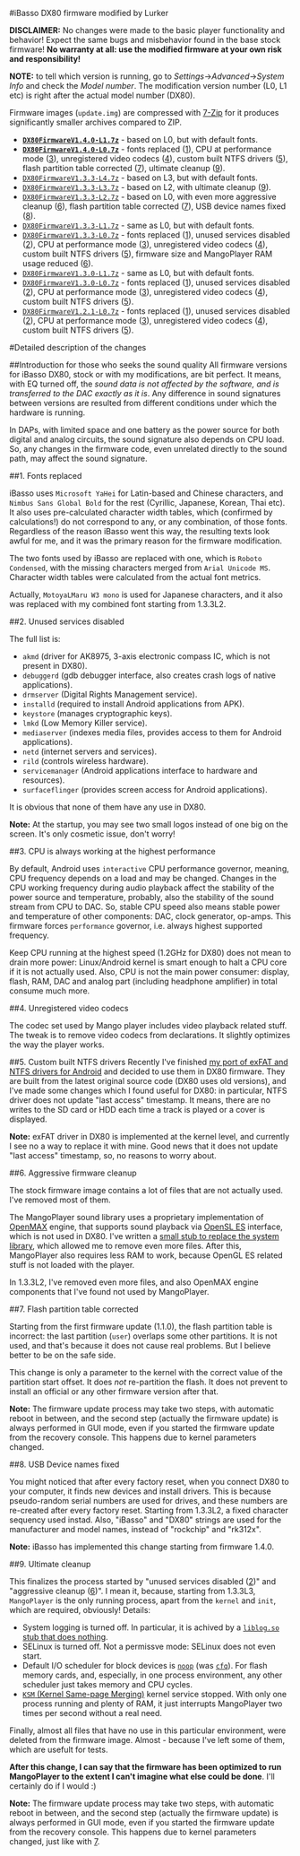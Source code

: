 #iBasso DX80 firmware modified by Lurker

**DISCLAIMER:** No changes were made to the basic player functionality and behavior! Expect the same bugs and misbehavior found in the base stock firmware! **No warranty at all: use the modified firmware at your own risk and responsibility!**

**NOTE:** to tell which version is running, go to _Settings_->_Advanced_->_System Info_ and check the _Model number_. The modification version number (L0, L1 etc) is right after the actual model number (DX80).

Firmware images (`update.img`) are compressed with [7-Zip](http://www.7-zip.org/) for it produces significantly smaller archives compared to ZIP.

- [**`DX80FirmwareV1.4.0-L1.7z`**](https://github.com/Lurker00/DX80-firmware/raw/master/release/DX80FirmwareV1.4.0-L1.7z) - based on L0, but with default fonts.
- [**`DX80FirmwareV1.4.0-L0.7z`**](https://github.com/Lurker00/DX80-firmware/raw/master/release/DX80FirmwareV1.4.0-L0.7z) - fonts replaced ([1]), CPU at performance mode ([3]), unregistered video codecs ([4]), custom built NTFS drivers ([5]), flash partition table corrected ([7]), ultimate cleanup ([9]).
- [`DX80FirmwareV1.3.3-L4.7z`](https://github.com/Lurker00/DX80-firmware/raw/master/release/DX80FirmwareV1.3.3-L4.7z) - based on L3, but with default fonts.
- [`DX80FirmwareV1.3.3-L3.7z`](https://github.com/Lurker00/DX80-firmware/raw/master/release/DX80FirmwareV1.3.3-L3.7z) - based on L2, with ultimate cleanup ([9]).
- [`DX80FirmwareV1.3.3-L2.7z`](https://github.com/Lurker00/DX80-firmware/raw/master/release/DX80FirmwareV1.3.3-L2.7z) - based on L0, with even more aggressive cleanup ([6]), flash partition table corrected ([7]), USB device names fixed ([8]).
- [`DX80FirmwareV1.3.3-L1.7z`](https://github.com/Lurker00/DX80-firmware/raw/master/release/DX80FirmwareV1.3.3-L1.7z) - same as L0, but with default fonts.
- [`DX80FirmwareV1.3.3-L0.7z`](https://github.com/Lurker00/DX80-firmware/raw/master/release/DX80FirmwareV1.3.3-L0.7z) - fonts replaced ([1]), unused services disabled ([2]), CPU at performance mode ([3]), unregistered video codecs ([4]), custom built NTFS drivers ([5]), firmware size and MangoPlayer RAM usage reduced ([6]).
- [`DX80FirmwareV1.3.0-L1.7z`](https://github.com/Lurker00/DX80-firmware/raw/master/release/DX80FirmwareV1.3.0-L1.7z) - same as L0, but with default fonts.
- [`DX80FirmwareV1.3.0-L0.7z`](https://github.com/Lurker00/DX80-firmware/raw/master/release/DX80FirmwareV1.3.0-L0.7z) - fonts replaced ([1]), unused services disabled ([2]), CPU at performance mode ([3]), unregistered video codecs ([4]), custom built NTFS drivers ([5]).
- [`DX80FirmwareV1.2.1-L0.7z`](https://github.com/Lurker00/DX80-firmware/raw/master/release/DX80FirmwareV1.2.1-L0.7z) - fonts replaced ([1]), unused services disabled ([2]), CPU at performance mode ([3]), unregistered video codecs ([4]), custom built NTFS drivers ([5]).

[1]: #1-fonts-replaced
[2]: #2-unused-services-disabled
[3]: #3-cpu-is-always-working-at-the-highest-performance
[4]: #4-unregistered-video-codecs
[5]: #5-custom-built-ntfs-drivers
[6]: #6-aggressive-firmware-cleanup
[7]: #7-flash-partition-table-corrected
[8]: #8-usb-device-names-fixed
[9]: #9-ultimate-cleanup

#Detailed description of the changes

##Introduction for those who seeks the sound quality
All firmware versions for iBasso DX80, stock or with my modifications, are bit perfect. It means, with EQ turned off, the *sound data is not affected by the software, and is transferred to the DAC exactly as it is*. Any difference in sound signatures between versions are resulted from different conditions under which the hardware is running.

In DAPs, with limited space and one battery as the power source for both digital and analog circuits, the sound signature also depends on CPU load. So, any changes in the firmware code, even unrelated directly to the sound path, may affect the sound signature.

##1. Fonts replaced

iBasso uses `Microsoft YaHei` for Latin-based and Chinese characters, and `Nimbus Sans Global Bold` for the rest (Cyrillic, Japanese, Korean, Thai etc). It also uses pre-calculated character width tables, which (confirmed by calculations!) do not correspond to any, or any combination, of those fonts. Regardless of the reason iBasso went this way, the resulting texts look awful for me, and it was the primary reason for the firmware modification.

The two fonts used by iBasso are replaced with one, which is `Roboto Condensed`, with the missing characters merged from `Arial Unicode MS`. Character width tables were calculated from the actual font metrics.

Actually, `MotoyaLMaru W3 mono` is used for Japanese characters, and it also was replaced with my combined font starting from 1.3.3L2.

##2. Unused services disabled

The full list is:
* `akmd` (driver for AK8975, 3-axis electronic compass IC, which is not present in DX80).
* `debuggerd` (gdb debugger interface, also creates crash logs of native applications).
* `drmserver` (Digital Rights Management service).
* `installd` (required to install Android applications from APK).
* `keystore` (manages cryptographic keys).
* `lmkd` (Low Memory Killer service).
* `mediaserver` (indexes media files, provides access to them for Android applications).
* `netd` (internet servers and services).
* `rild` (controls wireless hardware).
* `servicemanager` (Android applications interface to hardware and resources).
* `surfaceflinger` (provides screen access for Android applications).

It is obvious that none of them have any use in DX80.

**Note:** At the startup, you may see two small logos instead of one big on the screen. It's only cosmetic issue, don't worry!

##3. CPU is always working at the highest performance

By default, Android uses `interactive` CPU performance governor, meaning, CPU frequency depends on a load and may be changed. Changes in the CPU working frequency during audio playback affect the stability of the power source and temperature, probably, also the stability of the sound stream from CPU to DAC. So, stable CPU speed also means stable power and temperature of other components: DAC, clock generator, op-amps. This firmware forces `performance` governor, i.e. always highest supported frequency.

Keep CPU running at the highest speed (1.2GHz for DX80) does not mean to drain more power: Linux/Android kernel is smart enough to halt a CPU core if it is not actually used. Also, CPU is not the main power consumer: display, flash, RAM, DAC and analog part (including headphone amplifier) in total consume much more.

##4. Unregistered video codecs

The codec set used by Mango player includes video playback related stuff. The tweak is to remove video codecs from declarations. It slightly optimizes the way the player works.

##5. Custom built NTFS drivers
Recently I've finished [my port of exFAT and NTFS drivers for Android](https://github.com/Lurker00/Android-fs) and decided to use them in DX80 firmware. They are built from the latest original source code (DX80 uses old versions), and I've made some changes which I found useful for DX80: in particular, NTFS driver does not update "last access" timestamp. It means, there are no writes to the SD card or HDD each time a track is played or a cover is displayed.

**Note:** exFAT driver in DX80 is implemented at the kernel level, and currently I see no a way to replace it with mine. Good news that it does not update "last access" timestamp, so, no reasons to worry about.

##6. Aggressive firmware cleanup

The stock firmware image contains a lot of files that are not actually used. I've removed most of them.

The MangoPlayer sound library uses a proprietary implementation of [OpenMAX](https://en.wikipedia.org/wiki/OpenMAX) engine, that supports sound playback via [OpenSL ES](https://en.wikipedia.org/wiki/OpenSL_ES) interface, which is not used in DX80. I've written a [small stub to replace the system library](../src/jni), which allowed me to remove even more files. After this, MangoPlayer also requires less RAM to work, because OpenGL ES related stuff is not loaded with the player.

In 1.3.3L2, I've removed even more files, and also OpenMAX engine components that I've found not used by MangoPlayer.

##7. Flash partition table corrected

Starting from the first firmware update (1.1.0), the flash partition table is incorrect: the last partition (`user`) overlaps some other partitions. It is not used, and that's because it does not cause real problems. But I believe better to be on the safe side.

This change is only a parameter to the kernel with the correct value of the partition start offset. It does *not* re-partition the flash. It does not prevent to install an official or any other firmware version after that.

**Note:** The firmware update process may take two steps, with automatic reboot in between, and the second step (actually the firmware update) is always performed in GUI mode, even if you started the firmware update from the recovery console. This happens due to kernel parameters changed.

##8. USB Device names fixed

You might noticed that after every factory reset, when you connect DX80 to your computer, it finds new devices and install drivers. This is because pseudo-random serial numbers are used for drives, and these numbers are re-created after every factory reset. Starting from 1.3.3L2, a fixed character sequency used instad. Also, "iBasso" and "DX80" strings are used for the manufacturer and model names, instead of "rockchip" and "rk312x".

**Note:** iBasso has implemented this change starting from firmware 1.4.0.

##9. Ultimate cleanup

This finalizes the process started by "unused services disabled ([2])" and "aggressive cleanup ([6])". I mean it, because, starting from 1.3.3L3, `MangoPlayer` is the only running process, apart from the `kernel` and `init`, which are required, obviously! Details:

* System logging is turned off. In particular, it is achived by a [`liblog.so` stub that does nothing](https://github.com/Lurker00/DX80-firmware/blob/master/src/jni).
* SELinux is turned off. Not a permissve mode: SELinux does not even start.
* Default I/O scheduler for block devices is [`noop`](https://en.wikipedia.org/wiki/Noop_scheduler) (was [`cfq`](https://en.wikipedia.org/wiki/CFQ)). For flash memory cards, and, especially, in one process environment, any other scheduler just takes memory and CPU cycles.
* [`KSM` (Kernel Same-page Merging)](https://en.wikipedia.org/wiki/Kernel_same-page_merging) kernel service stopped. With only one process running and plenty of RAM, it just interrupts MangoPlayer two times per second without a real need.

Finally, almost all files that have no use in this particular environment, were deleted from the firmware image. Almost - because I've left some of them, which are usefult for tests.

**After this change, I can say that the firmware has been optimized to run MangoPlayer to the extent I can't imagine what else could be done**. I'll certainly do if I would :)

**Note:** The firmware update process may take two steps, with automatic reboot in between, and the second step (actually the firmware update) is always performed in GUI mode, even if you started the firmware update from the recovery console. This happens due to kernel parameters changed, just like with [7].
